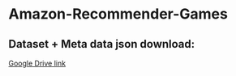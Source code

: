 # Amazon-Recommender-Games

## Dataset + Meta data json download:

[Google Drive link](https://drive.google.com/drive/folders/1yQstSnvKnrOJdfMmFOJ84sciZMQm45FZ?usp=share_link)